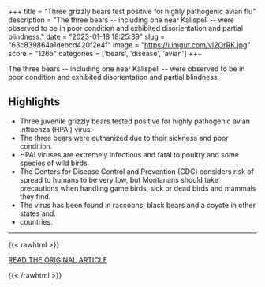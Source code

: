 +++
title = "Three grizzly bears test positive for highly pathogenic avian flu"
description = "The three bears -- including one near Kalispell -- were observed to be in poor condition and exhibited disorientation and partial blindness."
date = "2023-01-18 18:25:39"
slug = "63c839864a1debcd420f2e4f"
image = "https://i.imgur.com/vl2OrRK.jpg"
score = "1265"
categories = ['bears', 'disease', 'avian']
+++

The three bears -- including one near Kalispell -- were observed to be in poor condition and exhibited disorientation and partial blindness.

## Highlights

- Three juvenile grizzly bears tested positive for highly pathogenic avian influenza (HPAI) virus.
- The three bears were euthanized due to their sickness and poor condition.
- HPAI viruses are extremely infectious and fatal to poultry and some species of wild birds.
- The Centers for Disease Control and Prevention (CDC) considers risk of spread to humans to be very low, but Montanans should take precautions when handling game birds, sick or dead birds and mammals they find.
- The virus has been found in raccoons, black bears and a coyote in other states and.
- countries.

---

{{< rawhtml >}}
  <p class="article-category">
    <a target="_blank" href="https://www.kpax.com/news/montana-news/three-grizzly-bears-test-positive-for-highly-pathogenic-avian-flu">READ THE ORIGINAL ARTICLE</a>
  </p>
{{< /rawhtml >}}
